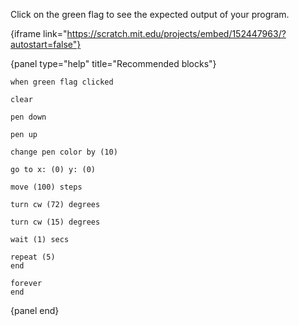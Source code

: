 Click on the green flag to see the expected output of your program.

{iframe link="https://scratch.mit.edu/projects/embed/152447963/?autostart=false"}

{panel type="help" title="Recommended blocks"}

```scratch:split:random
when green flag clicked
```

```scratch:split:random
clear

pen down

pen up

change pen color by (10)
```

```scratch:split:random
go to x: (0) y: (0)

move (100) steps

turn cw (72) degrees

turn cw (15) degrees
```

```scratch:split:random
wait (1) secs

repeat (5)
end

forever
end
```

{panel end}
